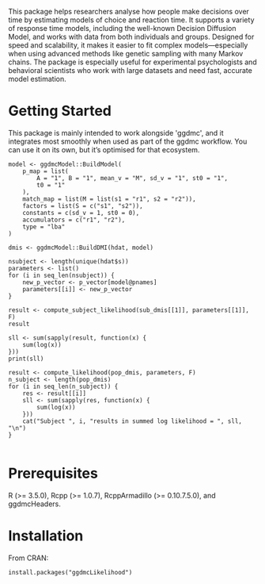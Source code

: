 This package helps researchers analyse how people make decisions over time by estimating models of choice and reaction time. It supports a variety of response time models, including the well-known Decision Diffusion Model, and works with data from both individuals and groups. Designed for speed and scalability, it makes it easier to fit complex models—especially when using advanced methods like genetic sampling with many Markov chains. The package is especially useful for experimental psychologists and behavioral scientists who work with large datasets and need fast, accurate model estimation.

# Getting Started
This package is mainly intended to work alongside 'ggdmc', and it integrates most smoothly when used as part of the ggdmc workflow. You can use it on its own, 
but it’s optimised for that ecosystem.

```
model <- ggdmcModel::BuildModel(
    p_map = list(
        A = "1", B = "1", mean_v = "M", sd_v = "1", st0 = "1",
        t0 = "1"
    ),
    match_map = list(M = list(s1 = "r1", s2 = "r2")),
    factors = list(S = c("s1", "s2")),
    constants = c(sd_v = 1, st0 = 0),
    accumulators = c("r1", "r2"),
    type = "lba"
)

dmis <- ggdmcModel::BuildDMI(hdat, model)

nsubject <- length(unique(hdat$s))
parameters <- list()
for (i in seq_len(nsubject)) {
    new_p_vector <- p_vector[model@pnames]
    parameters[[i]] <- new_p_vector
}

result <- compute_subject_likelihood(sub_dmis[[1]], parameters[[1]], F)
result

sll <- sum(sapply(result, function(x) {
    sum(log(x))
}))
print(sll)

result <- compute_likelihood(pop_dmis, parameters, F)
n_subject <- length(pop_dmis)
for (i in seq_len(n_subject)) {
    res <- result[[i]]
    sll <- sum(sapply(res, function(x) {
        sum(log(x))
    }))
    cat("Subject ", i, "results in summed log likelihood = ", sll, "\n")
}


```

# Prerequisites
R (>= 3.5.0), Rcpp (>= 1.0.7), RcppArmadillo (>= 0.10.7.5.0), and ggdmcHeaders.

# Installation

From CRAN:
```
install.packages("ggdmcLikelihood")
```